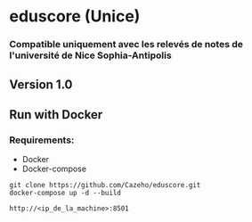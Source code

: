 # eduscore (Unice)

### Compatible uniquement avec les relevés de notes de l'université de Nice Sophia-Antipolis

## Version 1.0




## Run with Docker

### Requirements:

- Docker
- Docker-compose

```
git clone https://github.com/Cazeho/eduscore.git
docker-compose up -d --build 
```


```http://<ip_de_la_machine>:8501```
